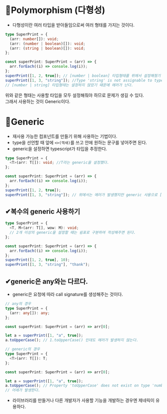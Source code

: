 # 📌Polymorphism (다형성)

- 다형성이란 여러 타입을 받아들임으로써 여러 형태를 가지는 것이다.

```typescript
type SuperPrint = {
  (arr: number[]): void;
  (arr: (number | boolean)[]): void;
  (arr: (string | boolean)[]): void;
};

const superPrint: SuperPrint = (arr) => {
  arr.forEach((i) => console.log(i));
};
superPrint([1, 2, true]); // [number | boolean] 타입형태를 위에서 설정해줬기 때문에 에러가 없다.
superPrint([1, 3, "string"]); //Type 'string' is not assignable to type 'number | boolean'.
// [number | string] 타입형태는 설정하지 않았기 때문에 에러가 난다.
```

위와 같은 형태는 사용할 타입을 모두 설정해줘야 하므로 문제가 생길 수 있다.  
그래서 사용하는 것이 Generic이다.

# 📌Generic

- 재사용 가능한 컴포넌트를 만들기 위해 사용하는 기법이다.
- type을 선언할 때 앞에 `<>(꺽새)`를 쓰고 안에 원하는 문구를 넣어주면 된다.
- generic을 설정하면 typescript가 타입을 추정한다.

```typescript
type SuperPrint = {
  <T>(arr: T[]): void; //T라는 generic을 설정했다.
};

const superPrint: SuperPrint = (arr) => {
  arr.forEach((i) => console.log(i));
};
superPrint([1, 2, true]);
superPrint([1, 3, "string"]); // 위에서는 에러가 발생했지만 generic 사용으로 [number|string] 타입을 적용한다.
```

## ✔복수의 generic 사용하기

```typescript
type SuperPrint = {
  <T, M>(arr: T[], wow: M): void;
  // 2개 이상의 generic을 설정할 때는 쉼표로 구분하여 작성해주면 된다.
};

const superPrint: SuperPrint = (arr) => {
  arr.forEach((i) => console.log(i));
};
superPrint([1, 2, true], 10);
superPrint([1, 3, "string"], "thank");
```

## ✔generic은 any와는 다르다.

- generic은 요청에 따라 call signature를 생성해주는 것이다.

```typescript
// any의 경우
type SuperPrint = {
  (arr: any[]): any;
};

const superPrint: SuperPrint = (arr) => arr[0];

let a = superPrint([1, "a", true]);
a.toUpperCase(); // 1.toUpperCase() 인데도 에러가 발생하지 않는다.
```

```typescript
// generic의 경우
type SuperPrint = {
  <T>(arr: T[]): T;
};

const superPrint: SuperPrint = (arr) => arr[0];

let a = superPrint([1, "a", true]);
a.toUpperCase(); // Property 'toUpperCase' does not exist on type 'number'.
// 어레가 발생한다.
```


- 라이브러리를 만들거나 다른 개발자가 사용할 기능을 개발하는 경우엔 제네릭이 유용하다.
